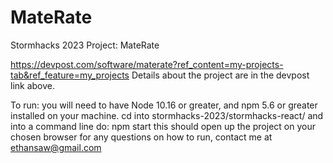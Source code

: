 # MateRate
Stormhacks 2023 Project: MateRate

https://devpost.com/software/materate?ref_content=my-projects-tab&ref_feature=my_projects
Details about the project are in the devpost link above.

To run: you will need to have Node 10.16 or greater, and npm 5.6 or greater installed on your machine.
cd into stormhacks-2023/stormhacks-react/ and into a command line do: npm start
this should open up the project on your chosen browser
for any questions on how to run, contact me at ethansaw@gmail.com
